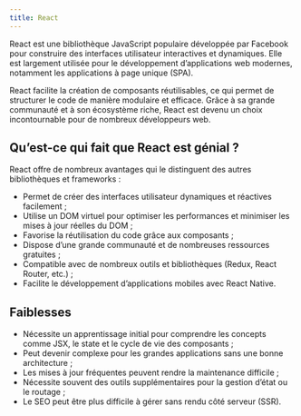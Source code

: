 ```yaml
---
title: React
---
```


React est une bibliothèque JavaScript populaire développée par Facebook pour construire des interfaces utilisateur interactives et dynamiques. Elle est largement utilisée pour le développement d’applications web modernes, notamment les applications à page unique (SPA).

React facilite la création de composants réutilisables, ce qui permet de structurer le code de manière modulaire et efficace. Grâce à sa grande communauté et à son écosystème riche, React est devenu un choix incontournable pour de nombreux développeurs web.

## Qu’est-ce qui fait que React est génial ?

React offre de nombreux avantages qui le distinguent des autres bibliothèques et frameworks :

* Permet de créer des interfaces utilisateur dynamiques et réactives facilement ;
* Utilise un DOM virtuel pour optimiser les performances et minimiser les mises à jour réelles du DOM ;
* Favorise la réutilisation du code grâce aux composants ;
* Dispose d’une grande communauté et de nombreuses ressources gratuites ;
* Compatible avec de nombreux outils et bibliothèques (Redux, React Router, etc.) ;
* Facilite le développement d’applications mobiles avec React Native.

## Faiblesses

* Nécessite un apprentissage initial pour comprendre les concepts comme JSX, le state et le cycle de vie des composants ;
* Peut devenir complexe pour les grandes applications sans une bonne architecture ;
* Les mises à jour fréquentes peuvent rendre la maintenance difficile ;
* Nécessite souvent des outils supplémentaires pour la gestion d’état ou le routage ;
* Le SEO peut être plus difficile à gérer sans rendu côté serveur (SSR).